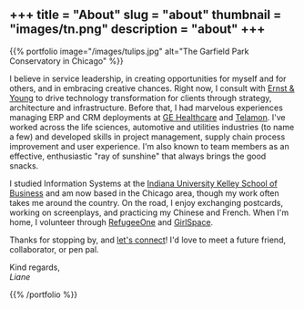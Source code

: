 +++
title = "About"
slug = "about"
thumbnail = "images/tn.png"
description = "about"
+++
---------------------------
{{% portfolio image="/images/tulips.jpg" alt="The Garfield Park Conservatory in Chicago" %}}

I believe in service leadership, in creating opportunities for myself and for others, and in embracing creative chances. Right now, I consult with [Ernst & Young](https://www.ey.com/) to drive technology transformation for clients through strategy, architecture and infrastructure. Before that, I had marvelous experiences managing ERP and CRM deployments at [GE Healthcare](https://www.gehealthcare.com/en) and [Telamon](https://www.telamon.com/). I've worked across the life sciences, automotive and utilities industries (to name a few) and developed skills in project management, supply chain process improvement and user experience. I'm also known to team members as an effective, enthusiastic "ray of sunshine" that always brings the good snacks.

I studied Information Systems at the [Indiana University Kelley School of Business](https://www.kelley.iu.edu/) and am now based in the Chicago area, though my work often takes me around the country. On the road, I enjoy exchanging postcards, working on screenplays, and practicing my Chinese and French. When I'm home, I volunteer through [RefugeeOne](http://www.refugeeone.org) and [GirlSpace](https://www.girlscoutsgcnwi.org/en/donate/girlspace.html).

Thanks for stopping by, and [let's connect](mailto:liane.yue@gmail.com?subject:Hello!)! I'd love to meet a future friend, collaborator, or pen pal. 

Kind regards,<br>
*Liane*

{{% /portfolio %}}